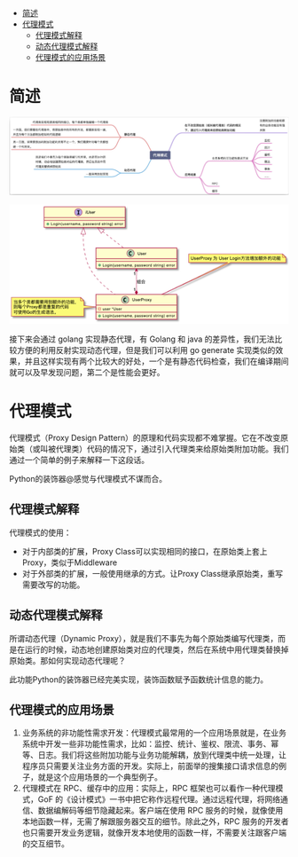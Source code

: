 
- [简述](#简述)
- [代理模式](#代理模式)
  - [代理模式解释](#代理模式解释)
  - [动态代理模式解释](#动态代理模式解释)
  - [代理模式的应用场景](#代理模式的应用场景)

# 简述

![图 3](../../image/f1357d97b57db4459ada1188b918ddfe0172574e80b757c11b3914cd060f11f2.png)  

![图 15](../../image/4a563c7a66c87557bb01b69108aa6faece521578b89757698470341d496fc28f.png)  


接下来会通过 golang 实现静态代理，有 Golang 和 java 的差异性，我们无法比较方便的利用反射实现动态代理，但是我们可以利用 go generate 实现类似的效果，并且这样实现有两个比较大的好处，一个是有静态代码检查，我们在编译期间就可以及早发现问题，第二个是性能会更好。

# 代理模式
代理模式（Proxy Design Pattern）的原理和代码实现都不难掌握。它在不改变原始类（或叫被代理类）代码的情况下，通过引入代理类来给原始类附加功能。我们通过一个简单的例子来解释一下这段话。

Python的装饰器@感觉与代理模式不谋而合。

## 代理模式解释
代理模式的使用：
- 对于内部类的扩展，Proxy Class可以实现相同的接口，在原始类上套上Proxy，类似于Middleware
- 对于外部类的扩展，一般使用继承的方式。让Proxy Class继承原始类，重写需要改写的功能。

## 动态代理模式解释
所谓动态代理（Dynamic Proxy），就是我们不事先为每个原始类编写代理类，而是在运行的时候，动态地创建原始类对应的代理类，然后在系统中用代理类替换掉原始类。那如何实现动态代理呢？

此功能Python的装饰器已经完美实现，装饰函数赋予函数统计信息的能力。

## 代理模式的应用场景
1. 业务系统的非功能性需求开发：代理模式最常用的一个应用场景就是，在业务系统中开发一些非功能性需求，比如：监控、统计、鉴权、限流、事务、幂等、日志。我们将这些附加功能与业务功能解耦，放到代理类中统一处理，让程序员只需要关注业务方面的开发。实际上，前面举的搜集接口请求信息的例子，就是这个应用场景的一个典型例子。
2. 代理模式在 RPC、缓存中的应用：实际上，RPC 框架也可以看作一种代理模式，GoF 的《设计模式》一书中把它称作远程代理。通过远程代理，将网络通信、数据编解码等细节隐藏起来。客户端在使用 RPC 服务的时候，就像使用本地函数一样，无需了解跟服务器交互的细节。除此之外，RPC 服务的开发者也只需要开发业务逻辑，就像开发本地使用的函数一样，不需要关注跟客户端的交互细节。
